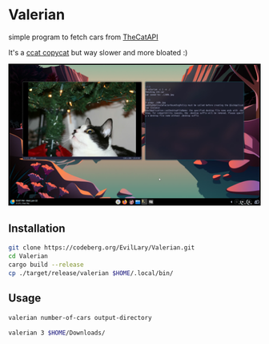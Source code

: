 # Valerian
simple program to fetch cars from [TheCatAPI](https://thecatapi.com/)

It's a [ccat copycat](https://github.com/plastic-bottleneck/ccat) but way slower and more bloated :)

![hola](assets/hola.jpg)

## Installation
```bash
git clone https://codeberg.org/EvilLary/Valerian.git
cd Valerian
cargo build --release
cp ./target/release/valerian $HOME/.local/bin/
```
## Usage

```bash
valerian number-of-cars output-directory
```

```bash
valerian 3 $HOME/Downloads/
```
